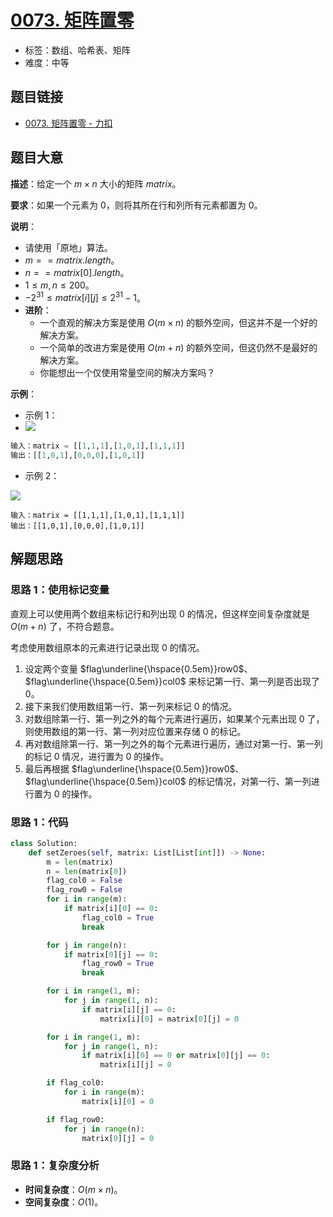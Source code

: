 # [0073. 矩阵置零](https://leetcode.cn/problems/set-matrix-zeroes/)

- 标签：数组、哈希表、矩阵
- 难度：中等

## 题目链接

- [0073. 矩阵置零 - 力扣](https://leetcode.cn/problems/set-matrix-zeroes/)

## 题目大意

**描述**：给定一个 $m \times n$ 大小的矩阵 $matrix$。

**要求**：如果一个元素为 $0$，则将其所在行和列所有元素都置为 $0$。

**说明**：

- 请使用「原地」算法。
- $m == matrix.length$。
- $n == matrix[0].length$。
- $1 \le m, n \le 200$。
- $-2^{31} \le matrix[i][j] \le 2^{31} - 1$。
- **进阶**：
  - 一个直观的解决方案是使用  $O(m \times n)$ 的额外空间，但这并不是一个好的解决方案。
  - 一个简单的改进方案是使用 $O(m + n)$ 的额外空间，但这仍然不是最好的解决方案。
  - 你能想出一个仅使用常量空间的解决方案吗？


**示例**：

- 示例 1：
- ![](https://assets.leetcode.com/uploads/2020/08/17/mat1.jpg)

```python
输入：matrix = [[1,1,1],[1,0,1],[1,1,1]]
输出：[[1,0,1],[0,0,0],[1,0,1]]
```

- 示例 2：

![](https://assets.leetcode.com/uploads/2020/08/17/mat2.jpg)

```
输入：matrix = [[1,1,1],[1,0,1],[1,1,1]]
输出：[[1,0,1],[0,0,0],[1,0,1]]
```

## 解题思路

### 思路 1：使用标记变量

直观上可以使用两个数组来标记行和列出现 $0$ 的情况，但这样空间复杂度就是 $O(m+n)$ 了，不符合题意。

考虑使用数组原本的元素进行记录出现 $0$ 的情况。

1. 设定两个变量 $flag\underline{\hspace{0.5em}}row0$、$flag\underline{\hspace{0.5em}}col0$ 来标记第一行、第一列是否出现了 $0$。
2. 接下来我们使用数组第一行、第一列来标记 $0$ 的情况。
3. 对数组除第一行、第一列之外的每个元素进行遍历，如果某个元素出现 $0$ 了，则使用数组的第一行、第一列对应位置来存储 $0$ 的标记。
4. 再对数组除第一行、第一列之外的每个元素进行遍历，通过对第一行、第一列的标记 $0$ 情况，进行置为 $0$ 的操作。
5. 最后再根据 $flag\underline{\hspace{0.5em}}row0$、$flag\underline{\hspace{0.5em}}col0$ 的标记情况，对第一行、第一列进行置为 $0$ 的操作。

### 思路 1：代码

```python
class Solution:
    def setZeroes(self, matrix: List[List[int]]) -> None:
        m = len(matrix)
        n = len(matrix[0])
        flag_col0 = False
        flag_row0 = False
        for i in range(m):
            if matrix[i][0] == 0:
                flag_col0 = True
                break

        for j in range(n):
            if matrix[0][j] == 0:
                flag_row0 = True
                break

        for i in range(1, m):
            for j in range(1, n):
                if matrix[i][j] == 0:
                    matrix[i][0] = matrix[0][j] = 0

        for i in range(1, m):
            for j in range(1, n):
                if matrix[i][0] == 0 or matrix[0][j] == 0:
                    matrix[i][j] = 0

        if flag_col0:
            for i in range(m):
                matrix[i][0] = 0

        if flag_row0:
            for j in range(n):
                matrix[0][j] = 0
```

### 思路 1：复杂度分析

- **时间复杂度**：$O(m \times n)$。
- **空间复杂度**：$O(1)$。

